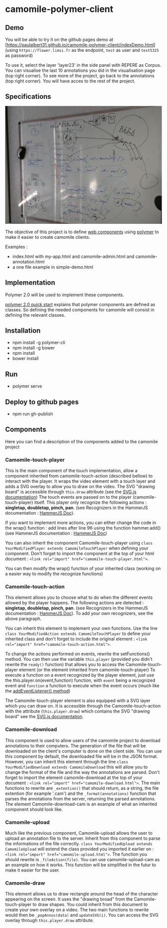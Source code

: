 # camomile-polymer-client

## Demo

You will be able to try it on the github pages demo at [https://paulalbert31.github.io/camomile-polymer-client/indexDemo.html]
(using `https://flower.limsi.fr` as the endpoint, `test` as user and `test5325` as password)

To use it, select the layer 'layer23' in the side panel with REPERE as Corpus. You can visualise the last 10 annotations you did in the visualisation page (top right corner).
To see more of the project, go back to the annotations (top right corner). You will have acces to the rest of the project.

## Specifications

![specifications](specifications.jpg)

The objective of this project is to define [web components](https://www.webcomponents.org/) using [polymer](https://www.polymer-project.org/)
to make it easier to create camomile clients.

Examples :
* index.html with my-app.html and camomile-admin.html and camomile-annotation.html
* a one file example in simple-demo.html

## Implementation

Polymer 2.0 will be used to implement these components.

[polymer 2.0 quick start](https://www.polymer-project.org/2.0/start/quick-tour) explains that polymer components are defined as classes.
So defining the needed components for camomile will consist in defining the relevant classes.

## Installation

* npm install -g polymer-cli
* npm install -g bower
* npm install
* bower install

## Run

* polymer serve

## Deploy to github pages

* npm run gh-publish

## Components

Here you can find a description of the components added to the camomile project

###  Camomile-touch-player

This is the main component of the touch implementation, allow a component inherited from camomile-touch-action (described bellow) to interact with the player. It wraps the video element with a touch layer and adds a SVG overlay to allow you to draw on the video.
The SVG "drawing board" is accessible through ```this.draw``` attribute (see the [SVG.js documentation](svgjs.com))
The touch events are passed on to the player (camomile-touch-player) itself. This player only recognize the following actions : __singletap, doubletap, pinch, pan__. (see Recognizers in the HammerJS documentation : [HammerJS Doc](http://hammerjs.github.io/recognizer-pan/)).

If you want to implement more actions, you can either change the code in the wrap() function : add lines after line 96 using the function hammer.add() (see HammerJS documentation : [HammerJS Doc](http://hammerjs.github.io/api/#utils))

You can also inherit the component Camomile-touch-player using ```class YourModifiedPlayer extends CamomileTouchPlayer``` when defining your component. Don't forget to import the component at the top of your html document : ```<link rel="import" href="camomile-touch-player.html">```.

You can then modify the wrap() function of your inherited class (working on a easier way to modify the recognize functions)


### Camomile-touch-action

This element allows you to choose what to do when the different events allowed by the player happens. The following actions are detected : __singletap, doubletap, pinch, pan__. (see Recognizers in the HammerJS documentation : [HammerJS Doc](http://hammerjs.github.io/recognizer-pan/)). To add your own recognizers, see the above paragraph.

You can inherit this element to implement your own functions. Use the line ```class YourModifiedAction extends CamomileTouchPlayer``` to define your inherited class and don't forget to include the original element : ```<link rel="import" href="camomile-touch-action.html">```.

To change the actions performed on events, rewrite the setFunctions() method.
You can then use the variable ```this.player``` (provided you didn't rewrite the ```ready()``` function) that allows you to access the Camomile-touch-player element (or the element inherited from camomile-touch-player)
To execute a function on a event recognized by the player element, just use the this.player.on(event,function) function, with ```event``` being a recognized event and ```function``` a function to execute when the event occurs (much like the [addEventListener() method](https://developer.mozilla.org/en-US/docs/Web/API/EventTarget/addEventListener))

The Camomile-touch-player element is also equipped with a SVG layer which you can draw on. It is accessible through the Camomile-touch-action with the attribute (```this.player.draw```) which contains the SVG "drawing board" see the [SVG.js documentation](svgjs.com).

### Camomile-download

This component is used to allow users of the camomile project to download annotations to their computers. The generation of the file that will be downloaded on the client's computer is done on the client side. You can use this component by default, the downloaded file will be in the JSON format. However, you can inherit this element through the line ```class YourModifiedDownload extends CamomileDownload``` this will allow you to change the format of the file and the way the annotations are parsed.
Don't forget to import the element camomile-download at the top of your document : ```<link rel="import" href="camomile-download.html">```.
The main functions to rewrite are ```_extention()``` that should return, as a string, the file extention (for example '.cam') and the ```_format(annotations)``` function that parses the annotations from the server, returning the parsed annotations.
The element Camomile-download-cam is an example of what an inherited component should look like.

### Camomile-upload

Much like the previous component, Camomile-upload allows the user to upload an annotation file to the server. Inherit from this component to parse the informations of the file correctly.
```class YourModifiedUpload extends CamomileUpload``` will extend the class provided you imported it earlier on : ```<link rel="import" href="camomile-upload.html">```.
The function you should rewrite is ```_fileAction(file)```. You can use camomile-upload-cam as an example on how it works. This function will be simplified in the futur to make it easier for the user.

### Camomile-draw

This element allows us to draw rectangle around the head of the character appearing on the screen. It uses the "drawing broad" from the Camomile-touch-player to draw shapes. You could inherit from this document to create your own overlay on a video.
The two main functions to rewrite would then be ```_popAnnos(data)``` and ```updateSVG(i)```. You can access the SVG overlay through ```this.player.draw``` attribute.
